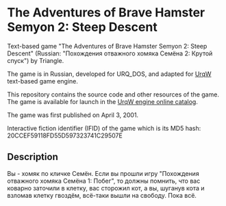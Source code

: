 # The Adventures of Brave Hamster Semyon 2: Steep Descent

Text-based game "The Adventures of Brave Hamster Semyon 2: Steep Descent" (Russian: "Похождения отважного хомяка Семёна 2: Крутой спуск") by Triangle.

The game is in Russian, developed for URQ_DOS, and adapted for [UrqW](https://github.com/urqw/UrqW) text-based game engine.

This repository contains the source code and other resources of the game. The game is available for launch in the [UrqW engine online catalog](https://urqw.github.io/UrqW/#hamster2).

The game was first published on April 3, 2001.

Interactive fiction identifier (IFID) of the game which is its MD5 hash: 20CCEF59118FD55D597323741C29507E

## Description

Вы - хомяк по кличке Семён. Если вы прошли игру "Похождения отважного хомяка Семёна 1: Побег", то должны помнить, что вас коварно заточили в клетку, вас сторожил кот, а вы, шуганув кота и взломав клетку гвоздём, всё-таки вышли на свободу. Пока всё.
